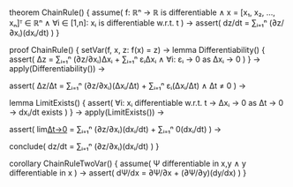 theorem ChainRule() {
  assume(
    f: ℝⁿ → ℝ is differentiable ∧
    x = [x₁, x₂, ..., xₙ]ᵀ ∈ ℝⁿ ∧
    ∀i ∈ [1,n]: xᵢ is differentiable w.r.t. t
  ) →
  assert(
    dz/dt = ∑ᵢ₌₁ⁿ (∂z/∂xᵢ)(dxᵢ/dt)
  )
}

proof ChainRule() {
  setVar(f, x, z: f(x) = z) →
  lemma Differentiability() {
    assert(
      Δz = ∑ᵢ₌₁ⁿ (∂z/∂xᵢ)Δxᵢ + ∑ᵢ₌₁ⁿ εᵢΔxᵢ ∧
      ∀i: εᵢ → 0 as Δxᵢ → 0
    )
  } →
  apply(Differentiability()) →
  
  assert(
    Δz/Δt = ∑ᵢ₌₁ⁿ (∂z/∂xᵢ)(Δxᵢ/Δt) + ∑ᵢ₌₁ⁿ εᵢ(Δxᵢ/Δt) ∧
    Δt ≠ 0
  ) →
  
  lemma LimitExists() {
    assert(
      ∀i: xᵢ differentiable w.r.t. t →
      Δxᵢ → 0 as Δt → 0 →
      dxᵢ/dt exists
    )
  } →
  apply(LimitExists()) →
  
  assert(
    lim[Δt→0](Δz/Δt) = ∑ᵢ₌₁ⁿ (∂z/∂xᵢ)(dxᵢ/dt) + ∑ᵢ₌₁ⁿ 0(dxᵢ/dt)
  ) →
  
  conclude(
    dz/dt = ∑ᵢ₌₁ⁿ (∂z/∂xᵢ)(dxᵢ/dt)
  )
}

corollary ChainRuleTwoVar() {
  assume(
    Ψ differentiable in x,y ∧
    y differentiable in x
  ) →
  assert(
    dΨ/dx = ∂Ψ/∂x + (∂Ψ/∂y)(dy/dx)
  )
}